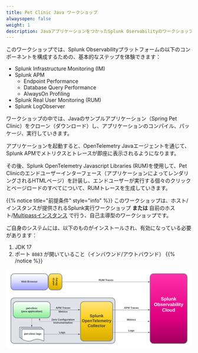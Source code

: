 ```yaml
---
title: Pet Clinic Java ワークショップ
alwaysopen: false
weight: 1
description: JavaアプリケーションをつかったSplunk Oservabilityのワークショップです
---
```


このワークショップでは、Splunk Observabilityプラットフォームの以下のコンポーネントを構成するための、基本的なステップを体験できます：

* Splunk Infrastructure Monitoring (IM)
* Splunk APM
  * Endpoint Performance
  * Database Query Performance
  * AlwaysOn Profiling
* Splunk Real User Monitoring (RUM)
* Splunk LogObserver

ワークショップの中では、Javaのサンプルアプリケーション（Spring Pet Clinic）をクローン（ダウンロード）し、アプリケーションのコンパイル、パッケージ、実行していきます。

アプリケーションを起動すると、OpenTelemetry Javaエージェントを通じて、Splunk APMでメトリクスとトレースが即座に表示されるようになります。

その後、Splunk OpenTelemetry Javascript Libraries (RUM)を使用して、Pet Clinicのエンドユーザーインターフェース（アプリケーションによってレンダリングされるHTMLページ）を計装し、エンドユーザーが実行する個々のクリックとページロードのすべてについて、RUMトレースを生成していきます。

{{% notice title="前提条件" style="info" %}}
このワークショップは、ホスト/インスタンスが提供されるSplunk実行ワークショップ **または** 自前のホスト/[Multipassインスタンス](https://github.com/splunk/observability-workshop/tree/main/multipass) で行う、自己主導型のワークショップです。

ご自身のシステムには、以下のものがインストールされ、有効になっている必要があります：

1. JDK 17
2. ポート `8083` が開いていること（インバウンド/アウトバウンド）
{{% /notice %}}

![PetClinic Exercise](images/petclinic-exercise.png)
